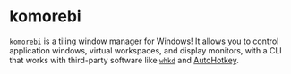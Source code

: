 # komorebi

[`komorebi`](https://github.com/LGUG2Z/komorebi) is a tiling window manager for Windows! It allows you to control application windows, virtual workspaces, and display monitors, with a CLI that works with third-party software like [`whkd`](https://github.com/LGUG2Z/whkd) and [AutoHotkey](https://github.com/AutoHotkey/AutoHotkey).
